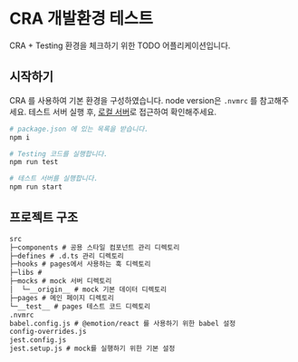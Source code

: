 # CRA 개발환경 테스트
CRA + Testing 환경을 체크하기 위한 TODO 어플리케이션입니다.

## 시작하기
CRA 를 사용하여 기본 환경을 구성하였습니다. node version은 `.nvmrc` 를 참고해주세요.
테스트 서버 실행 후, [로컬 서버]([http:localhost:3000])로 접근하여 확인해주세요.

```bash
# package.json 에 있는 목록을 받습니다.
npm i
```

```bash
# Testing 코드를 실행합니다.
npm run test
```

```bash
# 테스트 서버를 실행합니다.
npm run start 
```

## 프로젝트 구조

```txt
src
├─components # 공용 스타일 컴포넌트 관리 디렉토리
├─defines # .d.ts 관리 디렉토리
├─hooks # pages에서 사용하는 훅 디렉토리
├─libs #
├─mocks # mock 서버 디렉토리
│  └─__origin__ # mock 기본 데이터 디렉토리
├─pages # 메인 페이지 디렉토리
└─__test__ # pages 테스트 코드 디렉토리
.nvmrc
babel.config.js # @emotion/react 를 사용하기 위한 babel 설정
config-overrides.js
jest.config.js
jest.setup.js # mock를 실행하기 위한 기본 설정
```